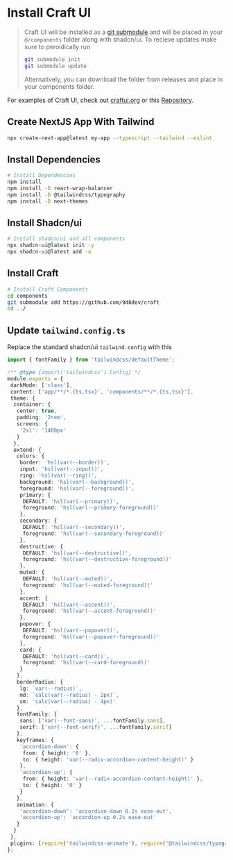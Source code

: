 # Install Craft UI

> Craft UI will be installed as a [git submodule](https://git-scm.com/book/en/v2/Git-Tools-Submodules) and will be placed in your `@/components` folder along with shadcn/ui. To recieve updates make sure to peroidically run
>
> ```bash
> git submodule init
> git submodule update
> ```
>
> Alternatively, you can download the folder from releases and place in your components folder.

For examples of Craft UI, check out [craftui.org](https://craftui.org) or this [Repository](https://github.com/9d8dev/craft-examples).

## Create NextJS App With Tailwind

```bash
npx create-next-app@latest my-app --typescript --tailwind --eslint
```

## Install Dependencies

```bash
# Install Dependencies
npm install
npm install -D react-wrap-balancer
npm install -D @tailwindcss/typography
npm install -D next-themes
```

## Install Shadcn/ui

```bash
# Install shadcn/ui and all components
npx shadcn-ui@latest init -y
npx shadcn-ui@latest add -a
```

## Install Craft

```bash
# Install Craft Components
cd components
git submodule add https://github.com/9d8dev/craft
cd ../
```

## Update `tailwind.config.ts`

Replace the standard shadcn/ui `tailwind.config` with this

```ts
import { fontFamily } from 'tailwindcss/defaultTheme';

/** @type {import('tailwindcss').Config} */
module.exports = {
 darkMode: ['class'],
 content: ['app/**/*.{ts,tsx}', 'components/**/*.{ts,tsx}'],
 theme: {
  container: {
   center: true,
   padding: '2rem',
   screens: {
    '2xl': '1400px'
   }
  },
  extend: {
   colors: {
    border: 'hsl(var(--border))',
    input: 'hsl(var(--input))',
    ring: 'hsl(var(--ring))',
    background: 'hsl(var(--background))',
    foreground: 'hsl(var(--foreground))',
    primary: {
     DEFAULT: 'hsl(var(--primary))',
     foreground: 'hsl(var(--primary-foreground))'
    },
    secondary: {
     DEFAULT: 'hsl(var(--secondary))',
     foreground: 'hsl(var(--secondary-foreground))'
    },
    destructive: {
     DEFAULT: 'hsl(var(--destructive))',
     foreground: 'hsl(var(--destructive-foreground))'
    },
    muted: {
     DEFAULT: 'hsl(var(--muted))',
     foreground: 'hsl(var(--muted-foreground))'
    },
    accent: {
     DEFAULT: 'hsl(var(--accent))',
     foreground: 'hsl(var(--accent-foreground))'
    },
    popover: {
     DEFAULT: 'hsl(var(--popover))',
     foreground: 'hsl(var(--popover-foreground))'
    },
    card: {
     DEFAULT: 'hsl(var(--card))',
     foreground: 'hsl(var(--card-foreground))'
    }
   },
   borderRadius: {
    lg: `var(--radius)`,
    md: `calc(var(--radius) - 2px)`,
    sm: 'calc(var(--radius) - 4px)'
   },
   fontFamily: {
    sans: ['var(--font-sans)', ...fontFamily.sans],
    serif: ['var(--font-serif)', ...fontFamily.serif]
   },
   keyframes: {
    'accordion-down': {
     from: { height: '0' },
     to: { height: 'var(--radix-accordion-content-height)' }
    },
    'accordion-up': {
     from: { height: 'var(--radix-accordion-content-height)' },
     to: { height: '0' }
    }
   },
   animation: {
    'accordion-down': 'accordion-down 0.2s ease-out',
    'accordion-up': 'accordion-up 0.2s ease-out'
   }
  }
 },
 plugins: [require('tailwindcss-animate'), require('@tailwindcss/typography')]
};
```
